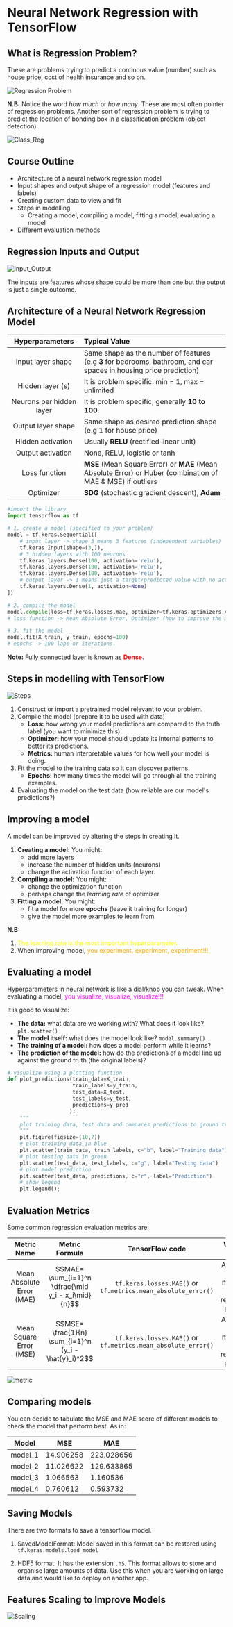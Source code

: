 # Neural Network Regression with TensorFlow

## What is Regression Problem?
These are problems trying to predict a continous value (number) such as house price, cost of health insurance and so on.

![Regression Problem](./images/reg_prob.JPG)

**N.B:** Notice the word *how much* or *how many*. These are most often pointer of regression problems. Another sort of regression problem is trying to predict the location of bonding box in a classification problem (object detection).

![Class_Reg](./images/bb.JPG)

## Course Outline
- Architecture of a neural network regression model
- Input shapes and output shape of a regression model (features and labels)
- Creating custom data to view and fit
- Steps in modelling
    - Creating a model, compiling a model, fitting a model, evaluating a model
- Different evaluation methods

## Regression Inputs and Output

![Input_Output](./images/input_output.JPG)

The inputs are features whose shape could be more than one but the output is just a single outcome.

## Architecture of a Neural Network Regression Model

|Hyperparameters| Typical Value|
|:--------------:|:-------------|
|Input layer shape|Same shape as the number of features (e.g **3** for bedrooms, bathroom, and car spaces in housing price prediction)|
|Hidden layer (s)|It is problem specific. min = 1, max = unlimited|
|Neurons per hidden layer|It is problem specific, generally **10 to 100**.|
|Output layer shape|Same shape as desired prediction shape (e.g 1 for house price)|
|Hidden activation|Usually **RELU** (rectified linear unit)|
|Output activation|None, RELU, logistic or tanh|
|Loss function|**MSE** (Mean Square Error) or **MAE** (Mean Absolute Error) or Huber (combination of MAE & MSE) if outliers|
|Optimizer|**SDG** (stochastic gradient descent), **Adam**|

```py
#import the library
import tensorflow as tf

# 1. create a model (specified to your problem)
model = tf.keras.Sequential([
    # input layer -> shape 3 means 3 features (independent variables)
    tf.keras.Input(shape=(3,)),
    # 3 hidden layers with 100 neurons
    tf.keras.layers.Dense(100, activation='relu'),
    tf.keras.layers.Dense(100, activation='relu'),
    tf.keras.layers.Dense(100, activation='relu'),
    # output layer -> 1 means just a target/predicted value with no activation
    tf.keras.layers.Dense(1, activation=None)
])

# 2. compile the model
model.compile(loss=tf.keras.losses.mae, optimizer=tf.keras.optimizers.Adam(lr=0.001),metrics=['mae'])
# loss function -> Mean Absolute Error, Optimizer (how to improve the model to decrease loss) -> Adam, Learning rate (lr) -> 0.001.

# 3. fit the model
model.fit(X_train, y_train, epochs=100)
# epochs -> 100 laps or iterations.
```

**Note:** Fully connected layer is known as <span style="color:red;font-weight:bolder">Dense</span>.

## Steps in modelling with TensorFlow

![Steps](./images/steps.JPG)

1. Construct or import a pretrained model relevant to your problem.
2. Compile the model (prepare it to be used with data)
    - **Loss:** how wrong your model predictions are compared to the truth label (you want to minimize this).
    - **Optimizer:** how your model should update its internal patterns to better its predictions.
    - **Metrics:** human interpretable values for how well your model is doing.
3. Fit the model to the training data so it can discover patterns.
    - **Epochs:** how many times the model will go through all the training examples.
4. Evaluating the model on the test data (how reliable are our model's predictions?)

## Improving a model
A model can be improved by altering the steps in creating it. 
1. **Creating a model:** You might:
    - add more layers
    - increase the number of hidden units (neurons)
    - change the activation function of each layer.
2. **Compiling a model:** You might:
    - change the optimization function
    - perhaps change the *learning rate* of optimizer
3. **Fitting a model:** You might:
    - fit a model for more **epochs** (leave it training for longer)
    - give the model more examples to learn from.


**N.B:** 

1. <span style="color:yellow">The learning rate is the most important hyperparameter.</span>
2. When improving model, <span style="color:orange">you experiment, experiment, experiment!!!</span>

## Evaluating a model

Hyperparameters in neural network is like a dial/knob you can tweak. When evaluating a model, <span style="color:magenta">you visualize, visualize, visualize!!!</span>

It is good to visualize:
- **The data:** what data are we working with? What does it look like? `plt.scatter()`
- **The model itself:** what does the model look like? `model.summary()`
- **The training of a model:** how does a model perform while it learns?
- **The prediction of the model:** how do the predictions of a model line up against the ground truth (the original labels)?

```py
# visualize using a plotting function
def plot_predictions(train_data=X_train,
                     train_labels=y_train,
                     test_data=X_test,
                     test_labels=y_test,
                     predictions=y_pred
                    ):
    """
    plot training data, test data and compares predictions to ground truth
    """
    plt.figure(figsize=(10,7))
    # plot training data in blue
    plt.scatter(train_data, train_labels, c="b", label="Training data")
    # plot testing data in green
    plt.scatter(test_data, test_labels, c="g", label="Testing data")
    # plot model prediction
    plt.scatter(test_data, predictions, c="r", label="Prediction")
    # show legend
    plt.legend();
```

## Evaluation Metrics
Some common regression evaluation metrics are:

|Metric Name|Metric Formula|TensorFlow code|When to use|
|:---------:|:------------:|:-------------:|:-----:|
|Mean Absolute Error (MAE)|$$MAE= \sum_{i=1}^n \dfrac{\mid y_i - x_i\mid}{n}$$|`tf.keras.losses.MAE()` or `tf.metrics.mean_absolute_error()`|As a great starter metric for any regression problem|
|Mean Square Error (MSE)|$$MSE= \frac{1}{n} \sum_{i=1}^n (y_i - \hat{y}_i)^2$$|`tf.keras.losses.MAE()` or `tf.metrics.mean_absolute_error()`|As a great starter metric for any regression problem|

![metric](./images/metric.JPG)

## Comparing models

You can decide to tabulate the MSE and MAE score of different models to check the model that perform best. As in:

|Model|MSE|MAE|
|-----|---|---|
|model_1|14.906258|223.028656|
|model_2|11.026622|129.633865|
|model_3|1.066563|1.160536|
|model_4|0.760612|0.593732|

## Saving Models

There are two formats to save a tensorflow model.

1. SavedModelFormat: Model saved in this format can be restored using `tf.keras.models.load_model`

2. HDF5 format: It has the extension `.h5`. This format allows to store and organise large amounts of data. Use this when you are working on large data and would like to deploy on another app.

## Features Scaling to Improve Models

![Scaling](./images/scaling.JPG)